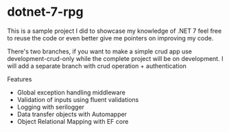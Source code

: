 # dotnet-7-rpg
This is a sample project I did to showcase my knowledge of .NET 7 feel free to reuse the code or even better give me pointers on improving my code.

There's two branches, if you want to make a simple crud app use development-crud-only while the complete project will be on development.
I will add a separate branch with crud operation + authentication

Features
- Global exception handling middleware
- Validation of inputs using fluent validations
- Logging with serilogger
- Data transfer objects with Automapper
- Object Relational Mapping with EF core
